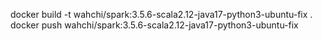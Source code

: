 docker build -t wahchi/spark:3.5.6-scala2.12-java17-python3-ubuntu-fix .
docker push wahchi/spark:3.5.6-scala2.12-java17-python3-ubuntu-fix